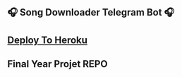 ## 🎧 Song Downloader Telegram Bot 🎧

##  [Deploy To Heroku](https://dashboard.heroku.com/new?template=https://github.com/DontJinx/Music-Bot-CPP) 

## Final Year Projet REPO
